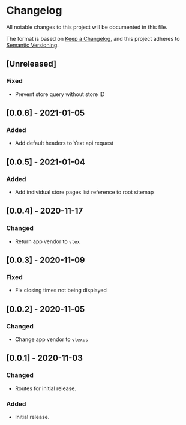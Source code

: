 # Changelog

All notable changes to this project will be documented in this file.

The format is based on [Keep a Changelog](https://keepachangelog.com/en/1.0.0/),
and this project adheres to [Semantic Versioning](https://semver.org/spec/v2.0.0.html).

## [Unreleased]

### Fixed

- Prevent store query without store ID

## [0.0.6] - 2021-01-05

### Added

- Add default headers to Yext api request

## [0.0.5] - 2021-01-04

### Added

- Add individual store pages list reference to root sitemap

## [0.0.4] - 2020-11-17

### Changed

- Return app vendor to `vtex`

## [0.0.3] - 2020-11-09

### Fixed

- Fix closing times not being displayed

## [0.0.2] - 2020-11-05

### Changed

- Change app vendor to `vtexus`

## [0.0.1] - 2020-11-03

### Changed

- Routes for initial release.

### Added

- Initial release.

